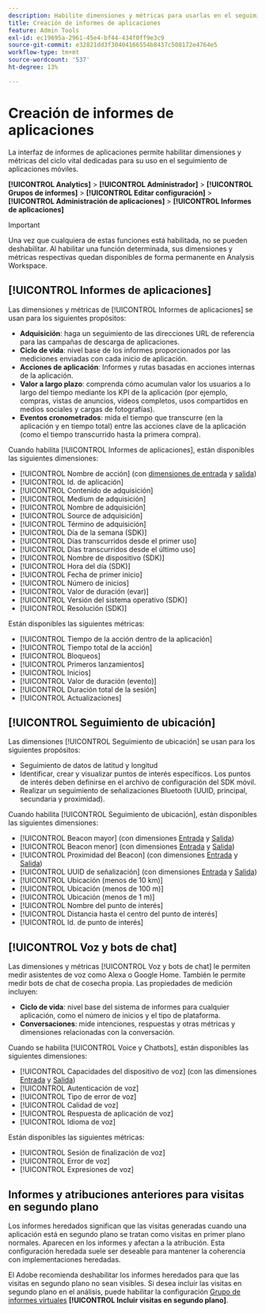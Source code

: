 ```yaml
---
description: Habilite dimensiones y métricas para usarlas en el seguimiento de aplicaciones móviles.
title: Creación de informes de aplicaciones
feature: Admin Tools
exl-id: ec19695a-2961-45e4-bf44-434f0ff9e3c9
source-git-commit: e32821dd3f30404166554b8437c508172e4764e5
workflow-type: tm+mt
source-wordcount: '537'
ht-degree: 13%

---
```


# Creación de informes de aplicaciones

La interfaz de informes de aplicaciones permite habilitar dimensiones y métricas del ciclo vital dedicadas para su uso en el seguimiento de aplicaciones móviles.

**[!UICONTROL Analytics]** > **[!UICONTROL Administrador]** > **[!UICONTROL Grupos de informes]** > **[!UICONTROL Editar configuración]** > **[!UICONTROL Administración de aplicaciones]** > **[!UICONTROL Informes de aplicaciones]**

>[!IMPORTANT]
>
>Una vez que cualquiera de estas funciones está habilitada, no se pueden deshabilitar. Al habilitar una función determinada, sus dimensiones y métricas respectivas quedan disponibles de forma permanente en Analysis Workspace.

## [!UICONTROL Informes de aplicaciones]

Las dimensiones y métricas de [!UICONTROL Informes de aplicaciones] se usan para los siguientes propósitos:

* **Adquisición**: haga un seguimiento de las direcciones URL de referencia para las campañas de descarga de aplicaciones.
* **Ciclo de vida**: nivel base de los informes proporcionados por las mediciones enviadas con cada inicio de aplicación.
* **Acciones de aplicación**: Informes y rutas basadas en acciones internas de la aplicación.
* **Valor a largo plazo**: comprenda cómo acumulan valor los usuarios a lo largo del tiempo mediante los KPI de la aplicación (por ejemplo, compras, vistas de anuncios, vídeos completos, usos compartidos en medios sociales y cargas de fotografías).
* **Eventos cronometrados**: mida el tiempo que transcurre (en la aplicación y en tiempo total) entre las acciones clave de la aplicación (como el tiempo transcurrido hasta la primera compra).

Cuando habilita [!UICONTROL Informes de aplicaciones], están disponibles las siguientes dimensiones:

* [!UICONTROL Nombre de acción] (con [dimensiones de entrada](/help/components/dimensions/entry-dimensions.md) y [salida](/help/components/dimensions/exit-dimensions.md))
* [!UICONTROL Id. de aplicación]
* [!UICONTROL Contenido de adquisición]
* [!UICONTROL Medium de adquisición]
* [!UICONTROL Nombre de adquisición]
* [!UICONTROL Source de adquisición]
* [!UICONTROL Término de adquisición]
* [!UICONTROL Día de la semana (SDK)]
* [!UICONTROL Días transcurridos desde el primer uso]
* [!UICONTROL Días transcurridos desde el último uso]
* [!UICONTROL Nombre de dispositivo (SDK)]
* [!UICONTROL Hora del día (SDK)]
* [!UICONTROL Fecha de primer inicio]
* [!UICONTROL Número de inicios]
* [!UICONTROL Valor de duración (evar)]
* [!UICONTROL Versión del sistema operativo (SDK)]
* [!UICONTROL Resolución (SDK)]

Están disponibles las siguientes métricas:

* [!UICONTROL Tiempo de la acción dentro de la aplicación]
* [!UICONTROL Tiempo total de la acción]
* [!UICONTROL Bloqueos]
* [!UICONTROL Primeros lanzamientos]
* [!UICONTROL Inicios]
* [!UICONTROL Valor de duración (evento)]
* [!UICONTROL Duración total de la sesión]
* [!UICONTROL Actualizaciones]

## [!UICONTROL Seguimiento de ubicación]

Las dimensiones [!UICONTROL Seguimiento de ubicación] se usan para los siguientes propósitos:

* Seguimiento de datos de latitud y longitud
* Identificar, crear y visualizar puntos de interés específicos. Los puntos de interés deben definirse en el archivo de configuración del SDK móvil.
* Realizar un seguimiento de señalizaciones Bluetooth (UUID, principal, secundaria y proximidad).

Cuando habilita [!UICONTROL Seguimiento de ubicación], están disponibles las siguientes dimensiones:

* [!UICONTROL Beacon mayor] (con dimensiones [Entrada](/help/components/dimensions/entry-dimensions.md) y [Salida](/help/components/dimensions/exit-dimensions.md))
* [!UICONTROL Beacon menor] (con dimensiones [Entrada](/help/components/dimensions/entry-dimensions.md) y [Salida](/help/components/dimensions/exit-dimensions.md))
* [!UICONTROL Proximidad del Beacon] (con dimensiones [Entrada](/help/components/dimensions/entry-dimensions.md) y [Salida](/help/components/dimensions/exit-dimensions.md))
* [!UICONTROL UUID de señalización] (con dimensiones [Entrada](/help/components/dimensions/entry-dimensions.md) y [Salida](/help/components/dimensions/exit-dimensions.md))
* [!UICONTROL Ubicación (menos de 10 km)]
* [!UICONTROL Ubicación (menos de 100 m)]
* [!UICONTROL Ubicación (menos de 1 m)]
* [!UICONTROL Nombre del punto de interés]
* [!UICONTROL Distancia hasta el centro del punto de interés]
* [!UICONTROL Id. de punto de interés]

## [!UICONTROL Voz y bots de chat]

Las dimensiones y métricas [!UICONTROL Voz y bots de chat] le permiten medir asistentes de voz como Alexa o Google Home. También le permite medir bots de chat de cosecha propia. Las propiedades de medición incluyen:

* **Ciclo de vida**: nivel base del sistema de informes para cualquier aplicación, como el número de inicios y el tipo de plataforma.
* **Conversaciones**: mide intenciones, respuestas y otras métricas y dimensiones relacionadas con la conversación.

Cuando se habilita [!UICONTROL Voice y Chatbots], están disponibles las siguientes dimensiones:

* [!UICONTROL Capacidades del dispositivo de voz] (con las dimensiones [Entrada](/help/components/dimensions/entry-dimensions.md) y [Salida](/help/components/dimensions/exit-dimensions.md))
* [!UICONTROL Autenticación de voz]
* [!UICONTROL Tipo de error de voz]
* [!UICONTROL Calidad de voz]
* [!UICONTROL Respuesta de aplicación de voz]
* [!UICONTROL Idioma de voz]

Están disponibles las siguientes métricas:

* [!UICONTROL Sesión de finalización de voz]
* [!UICONTROL Error de voz]
* [!UICONTROL Expresiones de voz]

## Informes y atribuciones anteriores para visitas en segundo plano

Los informes heredados significan que las visitas generadas cuando una aplicación está en segundo plano se tratan como visitas en primer plano normales. Aparecen en los informes y afectan a la atribución. Esta configuración heredada suele ser deseable para mantener la coherencia con implementaciones heredadas.

El Adobe recomienda deshabilitar los informes heredados para que las visitas en segundo plano no sean visibles. Si desea incluir las visitas en segundo plano en el análisis, puede habilitar la configuración [Grupo de informes virtuales](/help/components/vrs/vrs-about.md) **[!UICONTROL Incluir visitas en segundo plano]**.
